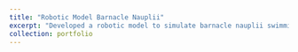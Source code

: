 ```yaml
---
title: "Robotic Model Barnacle Nauplii"
excerpt: "Developed a robotic model to simulate barnacle nauplii swimming techniques, utilizing nitinol springs and microcontrollers. Created a compact design with 3D-printed components and a custom PCB.<br/><img src='/images/NaupliiModel.png' width='300' height='500'>" 
collection: portfolio
---
```


